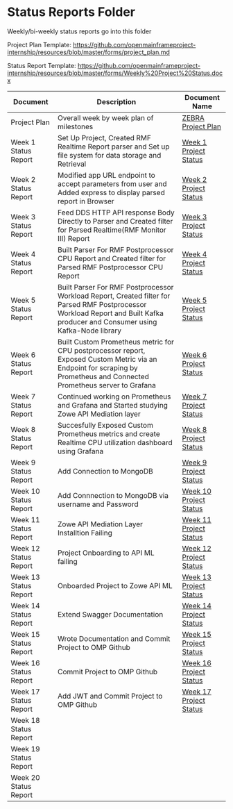 # Status Reports Folder
Weekly/bi-weekly status reports go into this folder

Project Plan Template: https://github.com/openmainframeproject-internship/resources/blob/master/forms/project_plan.md

Status Report Template: https://github.com/openmainframeproject-internship/resources/blob/master/forms/Weekly%20Project%20Status.docx

| Document | Description | Document Name |
|---|---|---|
| Project Plan | Overall week by week plan of milestones |[ZEBRA Project Plan](https://github.com/openmainframeproject-internship/Zowe-Parsing-Engine-for-SMF-or-RMF-PP-Reports/blob/master/Status%20Reports/ZEBRA%20Project%20Plan.pdf) |
| Week 1 Status Report |Set Up Project, Created RMF Realtime Report parser and Set up file system for data storage and Retrieval  | [Week 1 Project Status](https://github.com/openmainframeproject-internship/Zowe-Parsing-Engine-for-SMF-or-RMF-PP-Reports/blob/master/Status%20Reports/Week%201%20Project%20Status.docx) | 
| Week 2 Status Report | Modified app URL endpoint to accept parameters from user and Added express to display parsed report in Browser | [Week 2 Project Status](https://github.com/openmainframeproject-internship/Zowe-Parsing-Engine-for-SMF-or-RMF-PP-Reports/blob/master/Status%20Reports/Week%202%20Project%20Status.docx) |
| Week 3 Status Report | Feed DDS HTTP API response Body Directly to Parser and Created filter for Parsed Realtime(RMF Monitor III) Report | [Week 3 Project Status](https://github.com/openmainframeproject-internship/Zowe-Parsing-Engine-for-SMF-or-RMF-PP-Reports/blob/master/Status%20Reports/Week%203%20Project%20Status.docx) |
| Week 4 Status Report | Built Parser For RMF Postprocessor CPU Report and Created filter for Parsed RMF Postprocessor CPU Report | [Week 4 Project Status](https://github.com/openmainframeproject-internship/Zowe-Parsing-Engine-for-SMF-or-RMF-PP-Reports/blob/master/Status%20Reports/Week%204%20Project%20Status.docx) |
| Week 5 Status Report | Built Parser For RMF Postprocessor Workload Report, Created filter for Parsed RMF Postprocessor Workload Report and Built Kafka producer and Consumer using Kafka-Node library | [Week 5 Project Status](https://github.com/openmainframeproject-internship/Zowe-Parsing-Engine-for-SMF-or-RMF-PP-Reports/blob/master/Status%20Reports/Week%205%20Project%20Status.docx) |
| Week 6 Status Report | Built Custom Prometheus metric for CPU postprocessor report, Exposed Custom Metric via an Endpoint for scraping by Prometheus and Connected Prometheus server to Grafana | [Week 6 Project Status](https://github.com/openmainframeproject-internship/Zowe-Parsing-Engine-for-SMF-or-RMF-PP-Reports/blob/master/Status%20Reports/Week%206%20Project%20Status.docx) |
| Week 7 Status Report | Continued working on Prometheus and Grafana and Started studying Zowe API Mediation layer | [Week 7 Project Status](https://github.com/openmainframeproject-internship/Zowe-Parsing-Engine-for-SMF-or-RMF-PP-Reports/blob/master/Status%20Reports/Week%207%20Project%20Status.docx) |
| Week 8 Status Report | Succesfully Exposed Custom Prometheus metrics and create Realtime CPU utilization dashboard using Grafana | [Week 8 Project Status](https://github.com/openmainframeproject-internship/Zowe-Parsing-Engine-for-SMF-or-RMF-PP-Reports/blob/master/Status%20Reports/Week%208%20Project%20Status.docx) |
| Week 9 Status Report | Add Connection to MongoDB | [Week 9 Project Status](https://github.com/openmainframeproject-internship/Zowe-Parsing-Engine-for-SMF-or-RMF-PP-Reports/blob/master/Status%20Reports/Week%209%20Project%20Status.docx) |
| Week 10 Status Report | Add Connnection to MongoDB via username and Password | [Week 10 Project Status](https://github.com/openmainframeproject-internship/Zowe-Parsing-Engine-for-SMF-or-RMF-PP-Reports/blob/master/Status%20Reports/Week%2010%20Project%20Status.docx) |
| Week 11 Status Report | Zowe API Mediation Layer Installtion Failing | [Week 11 Project Status](https://github.com/openmainframeproject-internship/Zowe-Parsing-Engine-for-SMF-or-RMF-PP-Reports/blob/master/Status%20Reports/Week%2011%20Project%20Status.docx) |
| Week 12 Status Report | Project Onboarding to API ML failing | [Week 12 Project Status](https://github.com/openmainframeproject-internship/Zowe-Parsing-Engine-for-SMF-or-RMF-PP-Reports/blob/master/Status%20Reports/Week%2012%20Project%20Status.docx) |
| Week 13 Status Report | Onboarded Project to Zowe API ML | [Week 13 Project Status](https://github.com/openmainframeproject-internship/Zowe-Parsing-Engine-for-SMF-or-RMF-PP-Reports/blob/master/Status%20Reports/Week%2013%20Project%20Status.docx) |
| Week 14 Status Report | Extend Swagger Documentation | [Week 14 Project Status](https://github.com/openmainframeproject-internship/Zowe-Parsing-Engine-for-SMF-or-RMF-PP-Reports/blob/master/Status%20Reports/Week%2014%20Project%20Status.docx) |
| Week 15 Status Report | Wrote Documentation and Commit Project to OMP Github | [Week 15 Project Status](https://github.com/openmainframeproject-internship/Zowe-Parsing-Engine-for-SMF-or-RMF-PP-Reports/blob/master/Status%20Reports/Week%2015%20Project%20Status.docx) |
| Week 16 Status Report | Commit Project to OMP Github | [Week 16 Project Status](https://github.com/openmainframeproject-internship/Zowe-Parsing-Engine-for-SMF-or-RMF-PP-Reports/blob/master/Status%20Reports/Week%2016%20Project%20Status.docx) |
| Week 17 Status Report | Add JWT and Commit Project to OMP Github | [Week 17 Project Status](https://github.com/openmainframeproject-internship/Zowe-Parsing-Engine-for-SMF-or-RMF-PP-Reports/blob/master/Status%20Reports/Week%2017%20Project%20Status.docx) |
| Week 18 Status Report | | |
| Week 19 Status Report | | |
| Week 20 Status Report | | |
